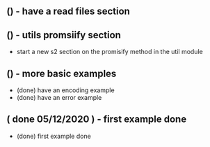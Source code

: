 
## () - have a read files section

## () - utils promsiify section
* start a new s2 section on the promisify method in the util module

## () - more basic examples
* (done) have an encoding example
* (done) have an error example

## ( done 05/12/2020 ) - first example done
* (done) first example done